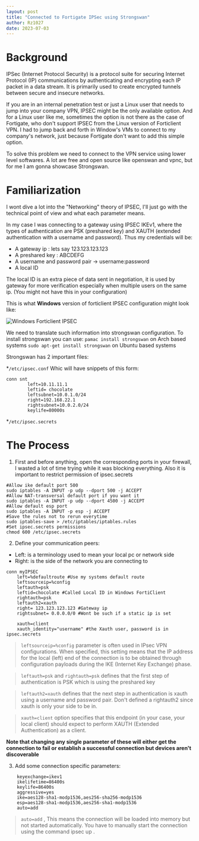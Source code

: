 ```yaml
---
layout: post
title: "Connected to Fortigate IPSec using Strongswan"
author: Rz1027
date: 2023-07-03
---
```


# Background

IPSec (Internet Protocol Security) is a protocol suite for securing Internet Protocol (IP) communications by authenticating and encrypting each IP packet in a data stream. It is primarily used to create encrypted tunnels between secure and insecure networks.

If you are in an internal penetration test or just a Linux user that needs to jump into your company VPN, IPSEC might be the only available option. And for a Linux user like me, sometimes the option is not there as the case of Fortigate, who don't support IPSEC from the Linux version of Forticlient VPN. I had to jump back and forth in Window's VMs to connect to my company's network, just because Fortigate don't want to add this simple option. 

To solve this problem we need to connect to the VPN service using lower level softwares. A lot are free and open source like openswan and vpnc, but for me I am gonna showcase Strongswan.

# Familiarization

I wont dive a lot into the "Networking" theory of IPSEC, I'll just go with the technical point of view and what each parameter means. 

In my case I was connecting to a gateway using IPSEC IKEv1, where the types of authentication are PSK (preshared key) and XAUTH (extended authentication with a username and password). Thus my credentials will be:

* A gateway ip : lets say 123.123.123.123
* A preshared key : ABCDEFG
* A username and password pair -> username:password
* A local ID 

The local ID is an extra piece of data sent in negotiation, it is used by gateway for more verification especially when multiple users on the same ip. (You might not have this in your configuration)

This is what **Windows** version of forticlient IPSEC configuration might look like:

![Windows Forticlient IPSEC](https://rz1027.github.io/assets/images/ipsec.png)

We need to translate such information into strongswan configuration.
To install strongswan you can use:
`pamac install strongswan` on Arch based systems
`sudo apt-get install strongswan` on Ubuntu based systems

Strongswan has 2 important files:

*`/etc/ipsec.conf` 
Whic will have snippets of this form: 

```shell
conn snt
        left=10.11.11.1
        leftid= chocolate
        leftsubnet=10.0.1.0/24
        right=192.168.22.1
        rightsubnet=10.0.2.0/24 
        keylife=80000s
```

*`/etc/ipsec.secrets`

# The Process

1. First and before anything, open the corresponding ports in your firewall, I wasted a lot of time trying while it was blocking everything. Also it is important to restrict permission of ipsec.secrets

```shell
#Allow ike default port 500
sudo iptables -A INPUT -p udp --dport 500 -j ACCEPT 
#Allow NAT-transversal default port if you want it 
sudo iptables -A INPUT -p udp --dport 4500 -j ACCEPT
#Allow default esp port
sudo iptables -A INPUT -p esp -j ACCEPT
#Save the rules not to rerun everytime
sudo iptables-save > /etc/iptables/iptables.rules
#Set ipsec.secrets permissions
chmod 600 /etc/ipsec.secrets
```

2. Define your communication peers:
- Left: is a terminology used to mean your local pc or network side
- Right: is the side of the network you are connecting to

```shell
conn myIPSEC
    left=%defaultroute #Use my systems default route
    leftsourceip=%config
    leftauth=psk
    leftid=chocolate #Called Local ID in Windows FortiClient
    rightauth=psk
    leftauth2=xauth 
    right= 123.123.123.123 #Gateway ip
    rightsubnet= 0.0.0.0/0 #Wont be such if a static ip is set

    xauth=client
    xauth_identity="username" #the Xauth user, password is in ipsec.secrets
```

> `leftsourceip=%config` parameter is often used in IPsec VPN configurations. When specified, this setting means that the IP address for the local (left) end of the connection is to be obtained through configuration payloads during the IKE (Internet Key Exchange) phase.

> `leftauth=psk` and `rightauth=psk` defines that the first step of authentication is PSK which is using the preshared key

> `leftauth2=xauth` defines that the next step in authentication is xauth using a username and password pair. Don't defined a rightauth2 since xauth is only your side to be in.

> `xauth=client` option specifies that this endpoint (in your case, your local client) should expect to perform XAUTH (Extended Authentication) as a client.

**Note that changing any single parameter of these will either get the connection to fail or establish a successful connection but devices aren't discoverable**

3. Add some connection specific parameters:

```shell
	keyexchange=ikev1
	ikelifetime=86400s
	keylife=86400s
	aggressive=yes
	ike=aes128-sha1-modp1536,aes256-sha256-modp1536
	esp=aes128-sha1-modp1536,aes256-sha1-modp1536
	auto=add
```


> `auto=add` , This means the connection will be loaded into memory but not started automatically. You have to manually start the connection using the command ipsec up <connection name>.



